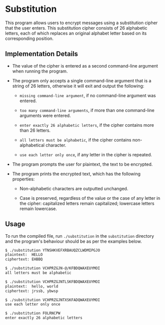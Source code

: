 # Substitution

This program allows users to encrypt messages using a substitution cipher that the user enters. This substitution cipher consists of 26 alphabetic letters, each of which replaces an original alphabet letter based on its corresponding position.

## Implementation Details

* The value of the cipher is entered as a second command-line argument when running the program.

* The program only accepts a single command-line argument that is a string of 26 letters, otherwise it will exit and output the following:

    * `missing command-line argument`, if no command-line argument was entered.
    
    * `too many command-line arguments`, if more than one command-line arguments were entered.

    * `enter exactly 26 alphabetic letters`, if the cipher contains more than 26 letters.

    * `all letters must be alphabetic`, if the cipher contains non-alphabetical character.

    * `use each letter only once`, if any letter in the cipher is repeated.

* The program prompts the user for plaintext, the text to be encrypted.

* The program prints the encrypted text, which has the following properties:

    * Non-alphabetic characters are outputted unchanged.

    * Case is preserved, regardless of the value or the case of any letter in the cipher: capitalized letters remain capitalized; lowercase letters remain lowercase.
    

## Usage

To run the compiled file, run `./substitution` in the `substitution` directory and the program's behaviour should be as per the examples below.


```bash
$ ./substitution YTNSHKVEFXRBAUQZCLWDMIPGJO
plaintext:  HELLO
ciphertext: EHBBQ
```

```bash
$ ./substitution VCHPRZGJN-@/KFBDQWAXEUYMOI
all letters must be alphabetic
```

```bash
$ ./substitution VCHPRZGJNTLSKFBDQWAXEUYMOI
plaintext:  hello, world
ciphertext: jrssb, ybwsp
```

```bash
$ ./substitution VCHPRZGJNTXSKFADQWAXEUYMOI
use each letter only once
```

```bash
$ ./substitution FOLRNCPW
enter exactly 26 alphabetic letters
```
